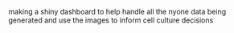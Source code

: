 making a shiny dashboard to help handle all the nyone data being generated and use the images to inform cell culture decisions
